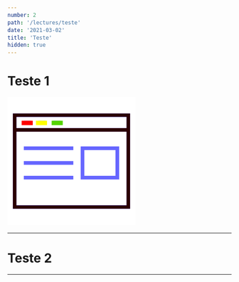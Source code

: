 ```yaml
---
number: 2
path: '/lectures/teste'
date: '2021-03-02'
title: 'Teste'
hidden: true
---
```


# Teste 1

![image](../../images/logo.png)

---

# Teste 2

---
